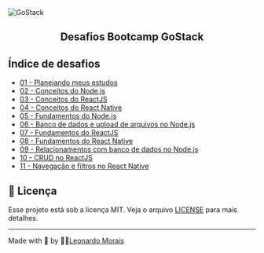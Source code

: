 <img alt="GoStack" src="https://storage.googleapis.com/golden-wind/bootcamp-gostack/header-desafios-new.png" />
<h2 align="center">
  Desafios Bootcamp GoStack
</h2>


## Índice de desafios

- [01 - Planejando meus estudos](https://github.com/Rocketseat/bootcamp-gostack-desafios/tree/master/desafio-01)
- [02 - Conceitos do Node.js](https://github.com/leomoraiscam/challenges-bootcamp-gostack-rocketseat/tree/main/Backend/challange-concepts-nodejs)
- [03 - Conceitos do ReactJS](https://github.com/leomoraiscam/challenges-bootcamp-gostack-rocketseat/tree/main/Frontend/challange-concepts-reactjs)
- [04 - Conceitos do React Native](https://github.com/leomoraiscam/challenges-bootcamp-gostack-rocketseat/tree/main/Mobile/challange-concepts-react-native)
- [05 - Fundamentos do Node.js](https://github.com/leomoraiscam/challenges-bootcamp-gostack-rocketseat/tree/main/Backend/challange-fundations-nodejs)
- [06 - Banco de dados e upload de arquivos no Node.js](https://github.com/leomoraiscam/challenges-bootcamp-gostack-rocketseat/tree/main/Backend/challange-upload-database)
- [07 - Fundamentos do ReactJS](https://github.com/leomoraiscam/challenges-bootcamp-gostack-rocketseat/tree/main/Frontend/challange-fundations-reactjs)
- [08 - Fundamentos do React Native](https://github.com/leomoraiscam/challenges-bootcamp-gostack-rocketseat/tree/main/Mobile/challange-go-marketplace)
- [09 - Relacionamentos com banco de dados no Node.js](https://github.com/leomoraiscam/challenges-bootcamp-gostack-rocketseat/tree/main/Backend/challange-database-relations)
- [10 - CRUD no ReactJS](https://github.com/leomoraiscam/challenges-bootcamp-gostack-rocketseat/tree/main/Frontend/challange-go-restaurant)
- [11 - Navegação e filtros no React Native](https://github.com/leomoraiscam/challenges-bootcamp-gostack-rocketseat/tree/main/Mobile/challange-go-restaurant)

## :memo: Licença

Esse projeto está sob a licença MIT. Veja o arquivo [LICENSE](LICENSE) para mais detalhes.

---

Made with 💜 by 👨‍💻[Leonardo Morais](https://www.linkedin.com/in/leonardo-morais-456518182/)